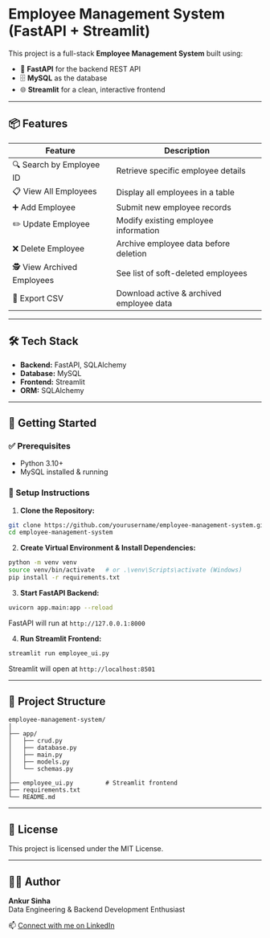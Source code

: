 # Employee Management System (FastAPI + Streamlit)

This project is a full-stack **Employee Management System** built using:
- 🔧 **FastAPI** for the backend REST API
- 🗄️ **MySQL** as the database
- 🌐 **Streamlit** for a clean, interactive frontend

---

## 📦 Features

| Feature                        | Description                                  |
|-------------------------------|----------------------------------------------|
| 🔍 Search by Employee ID      | Retrieve specific employee details           |
| 📋 View All Employees         | Display all employees in a table             |
| ➕ Add Employee               | Submit new employee records                  |
| ✏️ Update Employee           | Modify existing employee information         |
| ❌ Delete Employee            | Archive employee data before deletion        |
| 🕵️ View Archived Employees   | See list of soft-deleted employees           |
| 📁 Export CSV                 | Download active & archived employee data     |

---

## 🛠️ Tech Stack

- **Backend:** FastAPI, SQLAlchemy
- **Database:** MySQL
- **Frontend:** Streamlit
- **ORM:** SQLAlchemy

---

## 🚀 Getting Started

### ✅ Prerequisites
- Python 3.10+
- MySQL installed & running

### 🔧 Setup Instructions

1. **Clone the Repository:**
```bash
git clone https://github.com/yourusername/employee-management-system.git
cd employee-management-system
```

2. **Create Virtual Environment & Install Dependencies:**
```bash
python -m venv venv
source venv/bin/activate   # or .\venv\Scripts\activate (Windows)
pip install -r requirements.txt
```

3. **Start FastAPI Backend:**
```bash
uvicorn app.main:app --reload
```
FastAPI will run at `http://127.0.0.1:8000`

4. **Run Streamlit Frontend:**
```bash
streamlit run employee_ui.py
```
Streamlit will open at `http://localhost:8501`

---

## 📁 Project Structure

```
employee-management-system/
│
├── app/
│   ├── crud.py
│   ├── database.py
│   ├── main.py
│   ├── models.py
│   └── schemas.py
│
├── employee_ui.py         # Streamlit frontend
├── requirements.txt
└── README.md
```

---

## 📄 License

This project is licensed under the MIT License.

---

## 🙋‍♂️ Author

**Ankur Sinha**  
Data Engineering & Backend Development Enthusiast

📫 [Connect with me on LinkedIn](www.linkedin.com/in/sinha-ankur-as16)
